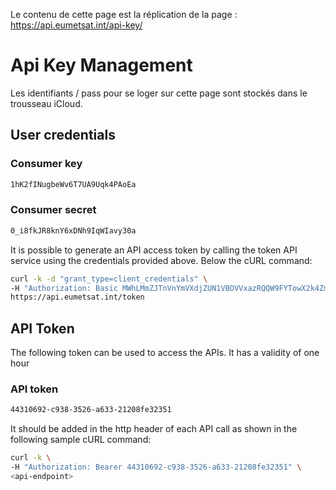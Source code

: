Le contenu de cette page est la réplication de la page :
https://api.eumetsat.int/api-key/

# Api Key Management
Les identifiants / pass pour se loger sur cette page sont stockés dans le trousseau iCloud.
## User credentials
### Consumer key
```bash
1hK2fINugbeWv6T7UA9Uqk4PAoEa
```
### Consumer secret
```bash
0_i8fkJR8knY6xDNh9IqWIavy30a
```

It is possible to generate an API access token by calling the token API service using the credentials provided above. Below the cURL command:

```bash
curl -k -d "grant_type=client_credentials" \
-H "Authorization: Basic MWhLMmZJTnVnYmVXdjZUN1VBOVVxazRQQW9FYTowX2k4ZmtKUjhrblk2eEROaDlJcVdJYXZ5MzBh" \
https://api.eumetsat.int/token
```

## API Token
The following token can be used to access the APIs. It has a validity of one hour
### API token
```bash
44310692-c938-3526-a633-21208fe32351
```

It should be added in the http header of each API call as shown in the following sample cURL command:

```bash
curl -k \
-H "Authorization: Bearer 44310692-c938-3526-a633-21208fe32351" \
<api-endpoint>
```